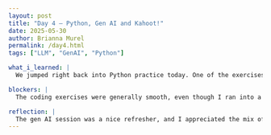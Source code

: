 ```yaml
---
layout: post
title: "Day 4 – Python, Gen AI and Kahoot!"
date: 2025-05-30
author: Brianna Murel
permalink: /day4.html
tags: ["LLM", "GenAI", "Python"]

what_i_learned: |
  We jumped right back into Python practice today. One of the exercises involved users entering numbers, and the program would output the minimum, maximum, average, and categorize the numbers into even and odd. It helped reinforce concepts around file handling and conditionals. After lunch, we had a presentation on generative AI, which covered topics I was already familiar with, but it was helpful to revisit the basics. 

blockers: |
  The coding exercises were generally smooth, even though I ran into a few minor syntax errors that slowed me down. Nothing major, but enough to remind me to double-check formatting.

reflection: |
  The gen AI session was a nice refresher, and I appreciated the mix of activities throughout the day (Kahoot and Bot or Not). Even though the syntax issues were a bit annoying, it’s all part of learning. The Bot or Not game was a fun way to test our eyes against AI-generated content.
---
```

